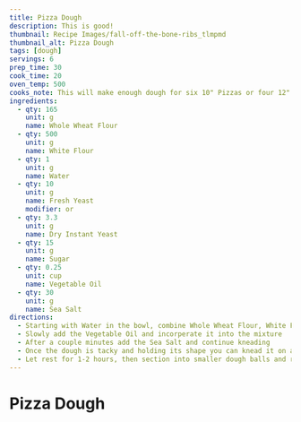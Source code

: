 ```yaml
---
title: Pizza Dough
description: This is good!
thumbnail: Recipe Images/fall-off-the-bone-ribs_tlmpmd
thumbnail_alt: Pizza Dough
tags: [dough]
servings: 6
prep_time: 30
cook_time: 20
oven_temp: 500
cooks_note: This will make enough dough for six 10" Pizzas or four 12" pizzas. Weigh out each ingredient into its own bowl with water in the mixing bowl first to make mixing easier.
ingredients:
  - qty: 165
    unit: g
    name: Whole Wheat Flour
  - qty: 500
    unit: g
    name: White Flour
  - qty: 1
    unit: g
    name: Water
  - qty: 10
    unit: g
    name: Fresh Yeast
    modifier: or
  - qty: 3.3
    unit: g
    name: Dry Instant Yeast
  - qty: 15
    unit: g
    name: Sugar
  - qty: 0.25
    unit: cup
    name: Vegetable Oil
  - qty: 30
    unit: g
    name: Sea Salt
directions:
  - Starting with Water in the bowl, combine Whole Wheat Flour, White Flour, Fresh Yeast OR Dry Instant Yeast and Sugar (everything except the oil and salt) together until the flour is well hydrated
  - Slowly add the Vegetable Oil and incorperate it into the mixture
  - After a couple minutes add the Sea Salt and continue kneading
  - Once the dough is tacky and holding its shape you can knead it on a lightly floured surface. Knead for at least 10 minutes, then form a big dough ball
  - Let rest for 1-2 hours, then section into smaller dough balls and refridgerate. Weigh dough out to 200g for 10" pizzas, 250g for 12" pizzas
---
```


# Pizza Dough

